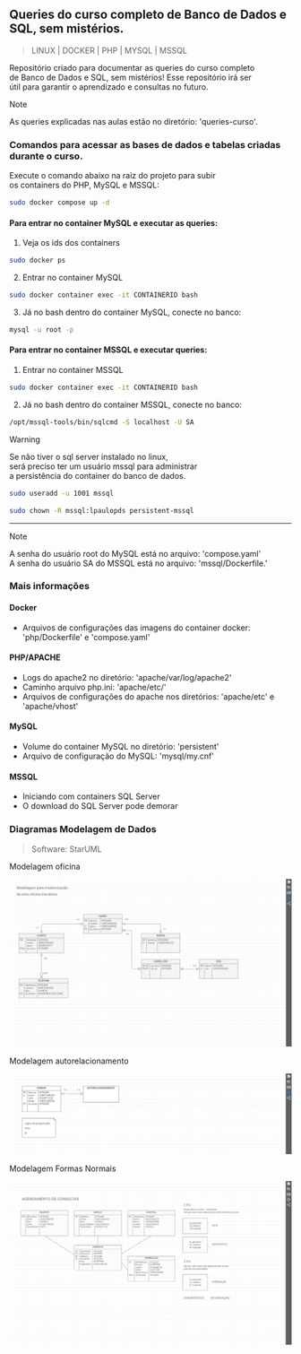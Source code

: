 ## **Queries do curso completo de Banco de Dados e SQL, sem mistérios.**
>LINUX | DOCKER | PHP | MYSQL | MSSQL  
  
Repositório criado para documentar as queries do curso completo  
de Banco de Dados e SQL, sem mistérios! Esse repositório irá ser  
útil para garantir o aprendizado e consultas no futuro.  
  

>[!NOTE]
>As queries explicadas nas aulas estão no diretório: 'queries-curso'.  
  
### **Comandos para acessar as bases de dados e tabelas criadas durante o curso.**
Execute o comando abaixo na raiz do projeto para subir  
os containers do PHP, MySQL e MSSQL:
```bash
sudo docker compose up -d
```
#### **Para entrar no container MySQL e executar as queries:**  
1. Veja os ids dos containers   
```bash
sudo docker ps
```
2. Entrar no container MySQL  
```bash
sudo docker container exec -it CONTAINERID bash
```
3. Já no bash dentro do container MySQL, conecte no banco:  
```bash
mysql -u root -p
```  
  
#### **Para entrar no container MSSQL e executar queries:**  
1. Entrar no container MSSQL  
```bash
sudo docker container exec -it CONTAINERID bash
```  
2. Já no bash dentro do container MSSQL, conecte no banco:  
```bash
/opt/mssql-tools/bin/sqlcmd -S localhost -U SA
```  
>[!Warning]
>Se não tiver o sql server instalado no linux,  
>será preciso ter um usuário mssql para administrar  
>a persistência do container do banco de dados.  
  
```bash
sudo useradd -u 1001 mssql
```
```bash
sudo chown -R mssql:lpaulopds persistent-mssql
```
  
----------------------
  
>[!NOTE]
>A senha do usuário root do MySQL está no arquivo: 'compose.yaml'  
>A senha do usuário SA do MSSQL está no arquivo: 'mssql/Dockerfile.'  
  
### **Mais informações**
#### **Docker**
* Arquivos de configurações das imagens do container docker: 'php/Dockerfile' e 'compose.yaml'
#### **PHP/APACHE**
* Logs do apache2 no diretório: 'apache/var/log/apache2'
* Caminho arquivo php.ini: 'apache/etc/'
* Arquivos de configurações do apache nos diretórios: 'apache/etc' e 'apache/vhost'
#### **MySQL**
* Volume do container MySQL no diretório: 'persistent'  
* Arquivo de configuração do MySQL: 'mysql/my.cnf'  
#### **MSSQL**
* Iniciando com containers SQL Server  
* O download do SQL Server pode demorar
  
### **Diagramas Modelagem de Dados**  
>Software: StarUML  
  
Modelagem oficina  
  
![Modelagem oficina](/images/oficina.png "Modelagem oficina")  
  
Modelagem autorelacionamento  
  
![Modelagem autorelacionamento](/images/autorelacionamento.png "Modelagem autorelacionamento")  
  
Modelagem Formas Normais  
  
![Modelagem Formas Normais](/images/fns.png "Modelagem Formas Normais")  
  

